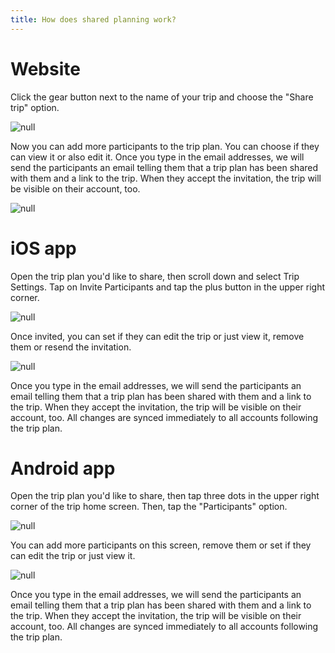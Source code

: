 ```yaml
---
title: How does shared planning work?
---
```


# Website 

Click the gear button next to the name of your trip and choose the "Share trip" option.

![](/assets/3-sygic-travel/4-shared-planning/1-how-does-shared-planning-work/name1.png "null")

Now you can add more participants to the trip plan. You can choose if they can view it or also edit it. Once you type in the email addresses, we will send the participants an email telling them that a trip plan has been shared with them and a link to the trip. When they accept the invitation, the trip will be visible on their account, too.

![](/assets/3-sygic-travel/4-shared-planning/1-how-does-shared-planning-work/webshare1.png "null")

# iOS app

Open the trip plan you'd like to share, then scroll down and select Trip Settings. Tap on Invite Participants and tap the plus button in the upper right corner. 

![](/assets/3-sygic-travel/4-shared-planning/1-how-does-shared-planning-work/share1.png "null")

Once invited, you can set if they can edit the trip or just view it, remove them or resend the invitation.

![](/assets/3-sygic-travel/4-shared-planning/1-how-does-shared-planning-work/share4.png "null")

Once you type in the email addresses, we will send the participants an email telling them that a trip plan has been shared with them and a link to the trip. When they accept the invitation, the trip will be visible on their account, too. All changes are synced immediately to all accounts following the trip plan. 

# Android app

Open the trip plan you'd like to share, then tap three dots in the upper right corner of the trip home screen. Then, tap the "Participants" option. 

![](/assets/3-sygic-travel/4-shared-planning/1-how-does-shared-planning-work/ashare2.png "null")

You can add more participants on this screen, remove them or set if they can edit the trip or just view it.

![](/assets/3-sygic-travel/4-shared-planning/1-how-does-shared-planning-work/ashare1.png "null")

Once you type in the email addresses, we will send the participants an email telling them that a trip plan has been shared with them and a link to the trip. When they accept the invitation, the trip will be visible on their account, too. All changes are synced immediately to all accounts following the trip plan.
